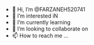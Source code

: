 - 👋 Hi, I’m @FARZANEH520741
- 👀 I’m interested iN
- 🌱 I’m currently learning 
- 💞️ I’m looking to collaborate on
- 📫 How to reach me ...

<!---
FARZANEH520741/FARZANEH520741 is a ✨ special ✨ repository because its `README.md` (this file) appears on your GitHub profile.
You can click the Preview link to take a look at your changes.
--->
